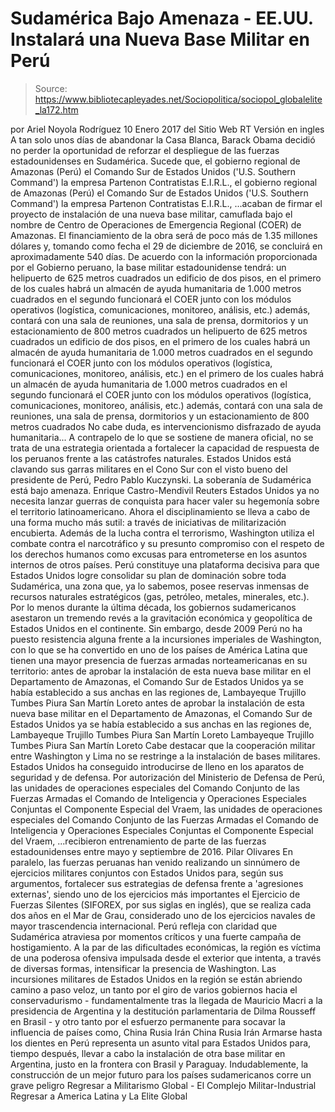 # Sudamérica Bajo Amenaza - EE.UU. Instalará una Nueva Base Militar en Perú

> Source: https://www.bibliotecapleyades.net/Sociopolitica/sociopol_globalelite_la172.htm

por Ariel Noyola Rodríguez 10 Enero 2017 del Sitio Web RT
Versión en ingles
A tan solo unos días de abandonar la Casa Blanca, Barack Obama decidió no perder la oportunidad de reforzar el despliegue de las fuerzas estadounidenses en Sudamérica.
Sucede que,
el gobierno regional de Amazonas (Perú) el Comando Sur de Estados Unidos ('U.S. Southern Command') la empresa Partenon Contratistas E.I.R.L.,
el gobierno regional de Amazonas (Perú)
el Comando Sur de Estados Unidos ('U.S. Southern Command')
la empresa Partenon Contratistas E.I.R.L.,
...acaban de firmar el proyecto de instalación de una nueva base militar, camuflada bajo el nombre de Centro de Operaciones de Emergencia Regional (COER) de Amazonas.
El financiamiento de la obra será de poco más de 1.35 millones dólares y, tomando como fecha el 29 de diciembre de 2016, se concluirá en aproximadamente 540 días. De acuerdo con la información proporcionada por el Gobierno peruano, la base militar estadounidense tendrá:
un helipuerto de 625 metros cuadrados un edificio de dos pisos, en el primero de los cuales habrá un almacén de ayuda humanitaria de 1.000 metros cuadrados en el segundo funcionará el COER junto con los módulos operativos (logística, comunicaciones, monitoreo, análisis, etc.) además, contará con una sala de reuniones, una sala de prensa, dormitorios y un estacionamiento de 800 metros cuadrados
un helipuerto de 625 metros cuadrados
un edificio de dos pisos,
en el primero de los cuales habrá un almacén de ayuda humanitaria de 1.000 metros cuadrados en el segundo funcionará el COER junto con los módulos operativos (logística, comunicaciones, monitoreo, análisis, etc.)
en el primero de los cuales habrá un almacén de ayuda humanitaria de 1.000 metros cuadrados
en el segundo funcionará el COER junto con los módulos operativos (logística, comunicaciones, monitoreo, análisis, etc.)
además, contará con una sala de reuniones, una sala de prensa, dormitorios y un estacionamiento de 800 metros cuadrados
No cabe duda, es intervencionismo disfrazado de ayuda humanitaria...
A contrapelo de lo que se sostiene de manera oficial, no se trata de una estrategia orientada a fortalecer la capacidad de respuesta de los peruanos frente a las catástrofes naturales.
Estados Unidos está clavando sus garras militares en el Cono Sur con el visto bueno del presidente de Perú, Pedro Pablo Kuczynski.
La soberanía de Sudamérica está bajo amenaza.
Enrique Castro-Mendivil
Reuters
Estados Unidos ya no necesita lanzar guerras de conquista para hacer valer su hegemonía sobre el territorio latinoamericano.
Ahora el disciplinamiento se lleva a cabo de una forma mucho más sutil: a través de iniciativas de militarización encubierta.
Además de la lucha contra el terrorismo, Washington utiliza el combate contra el narcotráfico y su presunto compromiso con el respeto de los derechos humanos como excusas para entrometerse en los asuntos internos de otros países.
Perú constituye una plataforma decisiva para que Estados Unidos logre consolidar su plan de dominación sobre toda Sudamérica, una zona que, ya lo sabemos, posee reservas inmensas de recursos naturales estratégicos (gas, petróleo, metales, minerales, etc.).
Por lo menos durante la última década, los gobiernos sudamericanos asestaron un tremendo revés a la gravitación económica y geopolítica de Estados Unidos en el continente.
Sin embargo, desde 2009 Perú no ha puesto resistencia alguna frente a la incursiones imperiales de Washington, con lo que se ha convertido en uno de los países de América Latina que tienen una mayor presencia de fuerzas armadas norteamericanas en su territorio:
antes de aprobar la instalación de esta nueva base militar en el Departamento de Amazonas, el Comando Sur de Estados Unidos ya se había establecido a sus anchas en las regiones de, Lambayeque Trujillo Tumbes Piura San Martín Loreto
antes de aprobar la instalación de esta nueva base militar en el Departamento de Amazonas, el Comando Sur de Estados Unidos ya se había establecido a sus anchas en las regiones de,
Lambayeque Trujillo Tumbes Piura San Martín Loreto
Lambayeque
Trujillo
Tumbes
Piura
San Martín
Loreto
Cabe destacar que la cooperación militar entre Washington y Lima no se restringe a la instalación de bases militares.
Estados Unidos ha conseguido introducirse de lleno en los aparatos de seguridad y de defensa.
Por autorización del Ministerio de Defensa de Perú,
las unidades de operaciones especiales del Comando Conjunto de las Fuerzas Armadas el Comando de Inteligencia y Operaciones Especiales Conjuntas el Componente Especial del Vraem,
las unidades de operaciones especiales del Comando Conjunto de las Fuerzas Armadas
el Comando de Inteligencia y Operaciones Especiales Conjuntas
el Componente Especial del Vraem,
...recibieron entrenamiento de parte de las fuerzas estadounidenses entre mayo y septiembre de 2016.
Pilar Olivares
En paralelo, las fuerzas peruanas han venido realizando un sinnúmero de ejercicios militares conjuntos con Estados Unidos para, según sus argumentos, fortalecer sus estrategias de defensa frente a 'agresiones externas', siendo uno de los ejercicios más importantes el Ejercicio de Fuerzas Silentes (SIFOREX, por sus siglas en inglés), que se realiza cada dos años en el Mar de Grau, considerado uno de los ejercicios navales de mayor trascendencia internacional.
Perú refleja con claridad que Sudamérica atraviesa por momentos críticos y una fuerte campaña de hostigamiento.
A la par de las dificultades económicas, la región es víctima de una poderosa ofensiva impulsada desde el exterior que intenta, a través de diversas formas, intensificar la presencia de Washington.
Las incursiones militares de Estados Unidos en la región se están abriendo camino a paso veloz, un tanto por el giro de varios gobiernos hacia el conservadurismo - fundamentalmente tras la llegada de Mauricio Macri a la presidencia de Argentina y la destitución parlamentaria de Dilma Rousseff en Brasil - y otro tanto por el esfuerzo permanente para socavar la influencia de países como,
China Rusia Irán
China
Rusia
Irán
Armarse hasta los dientes en Perú representa un asunto vital para Estados Unidos para, tiempo después, llevar a cabo la instalación de otra base militar en Argentina, justo en la frontera con Brasil y Paraguay.
Indudablemente, la construcción de un mejor futuro para los países sudamericanos corre un grave peligro
Regresar a Militarismo Global - El Complejo Militar-Industrial
Regresar a America Latina y La Elite Global
